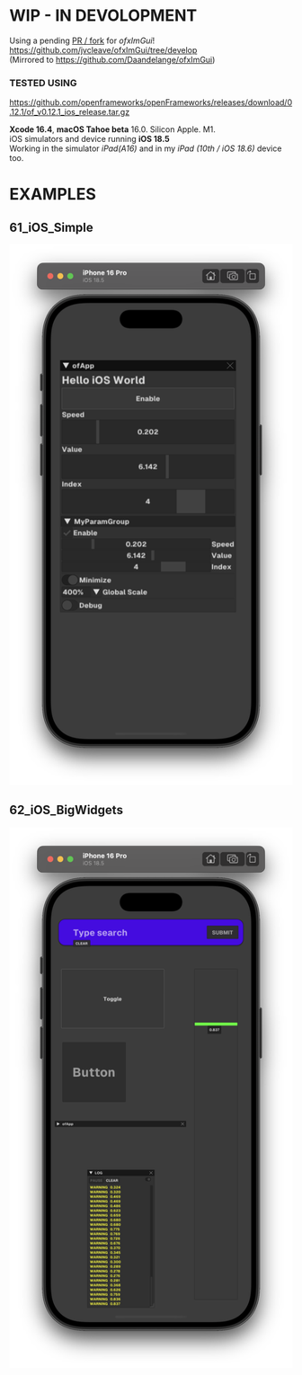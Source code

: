 # WIP - IN DEVOLOPMENT

Using a pending [PR / fork](https://github.com/Daandelange/ofxImGui/pull/24) for *ofxImGui*!  
https://github.com/jvcleave/ofxImGui/tree/develop  
(Mirrored to https://github.com/Daandelange/ofxImGui)  

### TESTED USING
https://github.com/openframeworks/openFrameworks/releases/download/0.12.1/of_v0.12.1_ios_release.tar.gz  

**Xcode 16.4**, **macOS Tahoe beta** 16.0. Silicon Apple. M1.  
iOS simulators and device running **iOS 18.5**  
Working in the simulator _iPad(A16)_ and in my _iPad (10th / iOS 18.6)_ device too.  

# EXAMPLES

## 61_iOS_Simple
![](61_iOS_Simple/Capture.PNG)  

## 62_iOS_BigWidgets
![](62_iOS_BigWidgets/Capture.PNG)  
